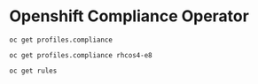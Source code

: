 # Openshift Compliance Operator

```
oc get profiles.compliance

oc get profiles.compliance rhcos4-e8

oc get rules

```
